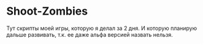 # Shoot-Zombies
Тут скрипты моей игры, которую я делал за 2 дня. И которую планирую дальше развивать, т.к. ее даже альфа версией назвать нельзя.
